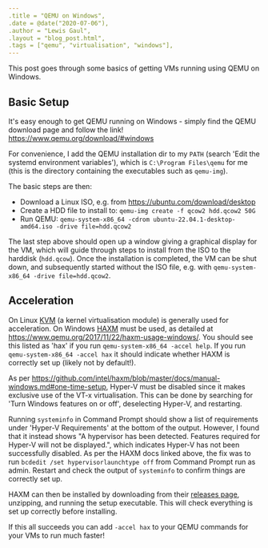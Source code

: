 ```yaml
---
.title = "QEMU on Windows",
.date = @date("2020-07-06"),
.author = "Lewis Gaul",
.layout = "blog_post.html",
.tags = ["qemu", "virtualisation", "windows"],
---
```


This post goes through some basics of getting VMs running using QEMU on Windows.

## Basic Setup

It's easy enough to get QEMU running on Windows - simply find the QEMU download page and follow the link!
<https://www.qemu.org/download/#windows>

For convenience, I add the QEMU installation dir to my `PATH` (search 'Edit the systemd environment variables'), which is `C:\Program Files\qemu` for me (this is the directory containing the executables such as `qemu-img`).

The basic steps are then:
- Download a Linux ISO, e.g. from <https://ubuntu.com/download/desktop>
- Create a HDD file to install to: `qemu-img create -f qcow2 hdd.qcow2 50G`
- Run QEMU: `qemu-system-x86_64 -cdrom ubuntu-22.04.1-desktop-amd64.iso -drive file=hdd.qcow2`

The last step above should open up a window giving a graphical display for the VM, which will guide through steps to install from the ISO to the harddisk (`hdd.qcow`).
Once the installation is completed, the VM can be shut down, and subsequently started without the ISO file, e.g. with `qemu-system-x86_64 -drive file=hdd.qcow2`.


## Acceleration

On Linux [KVM](https://www.linux-kvm.org/) (a kernel virtualisation module) is generally used for acceleration.
On Windows [HAXM](https://github.com/intel/haxm/) must be used, as detailed at <https://www.qemu.org/2017/11/22/haxm-usage-windows/>.
You should see this listed as 'hax' if you run `qemu-system-x86_64 -accel help`.
If you run `qemu-system-x86_64 -accel hax` it should indicate whether HAXM is correctly set up (likely not by default!).

As per <https://github.com/intel/haxm/blob/master/docs/manual-windows.md#one-time-setup>, Hyper-V must be disabled since it makes exclusive use of the VT-x virtualisation.
This can be done by searching for 'Turn Windows features on or off', deselecting Hyper-V, and restarting.

Running `systeminfo` in Command Prompt should show a list of requirements under 'Hyper-V Requirements' at the bottom of the output.
However, I found that it instead shows "A hypervisor has been detected. Features required for Hyper-V will not be displayed.", which indicates Hyper-V has not been successfully disabled.
As per the HAXM docs linked above, the fix was to run `bcdedit /set hypervisorlaunchtype off` from Command Prompt run as admin.
Restart and check the output of `systeminfo` to confirm things are correctly set up.

HAXM can then be installed by downloading from their [releases page](https://github.com/intel/haxm/releases), unzipping, and running the setup executable.
This will check everything is set up correctly before installing.

If this all succeeds you can add `-accel hax` to your QEMU commands for your VMs to run much faster!

